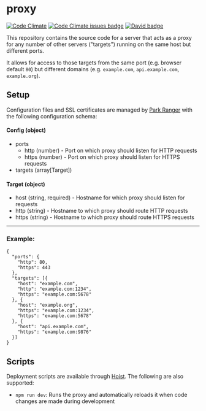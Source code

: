# proxy

[![Code Climate](https://codeclimate.com/github/neotoma/proxy/badges/gpa.svg)](https://codeclimate.com/github/neotoma/proxy)
[![Code Climate issues badge](https://codeclimate.com/github/neotoma/proxy/badges/issue_count.svg)](https://codeclimate.com/github/neotoma/proxy/issues)
[![David badge](https://david-dm.org/neotoma/proxy.svg)](https://david-dm.org/neotoma/proxy)

This repository contains the source code for a server that acts as a proxy for any number of other servers ("targets") running on the same host but different ports.

It allows for access to those targets from the same port (e.g. browser default `80`) but different domains (e.g. `example.com`, `api.example.com`, `example.org`).

## Setup

Configuration files and SSL certificates are managed by [Park Ranger](https://github.com/markmhx/park-ranger) with the following configuration schema:

#### Config (object)
- ports
    - http (number) - Port on which proxy should listen for HTTP requests
    - https (number) - Port on which proxy should listen for HTTPS requests
- targets (array[Target])

#### Target (object)
- host (string, required) - Hostname for which proxy should listen for requests
- http (string) - Hostname to which proxy should route HTTP requests
- https (string) - Hostname to which proxy should route HTTPS requests

-----------

### Example:

```
{
  "ports": {
    "http": 80,
    "https": 443
  },
  "targets": [{
    "host": "example.com",
    "http": "example.com:1234",
    "https": "example.com:5678"
  }, {
    "host": "example.org",
    "https": "example.com:1234",
    "https": "example.com:5678"
  }, {
    "host": "api.example.com",
    "https": "example.com:9876"
  }]
}
```

## Scripts

Deployment scripts are available through [Hoist](https://github.com/markmhx/grunt-hoist). The following are also supported:

- `npm run dev`: Runs the proxy and automatically reloads it when code changes are made during development